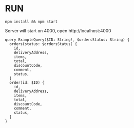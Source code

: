 # RUN

```
npm install && npm start
```

Server will start on 4000, open http://localhost:4000
```
query ExampleQuery($ID: String!, $ordersStatus: String) {
  orders(status: $ordersStatus) {
    id,
    deliveryAddress,
    items,
    total,
    discountCode,
    comment,
    status,
  }
  order(id: $ID) {
    id,
    deliveryAddress,
    items,
    total,
    discountCode,
    comment,
    status,
  }
}
```